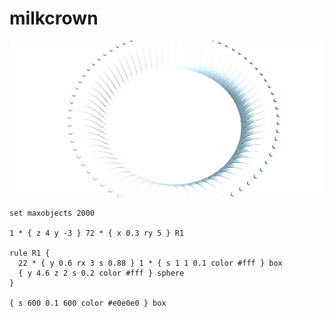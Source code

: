 # milkcrown

![milkcrown.png](milkcrown.png)

```
set maxobjects 2000

1 * { z 4 y -3 } 72 * { x 0.3 ry 5 } R1

rule R1 {
  22 * { y 0.6 rx 3 s 0.88 } 1 * { s 1 1 0.1 color #fff } box
  { y 4.6 z 2 s 0.2 color #fff } sphere
}

{ s 600 0.1 600 color #e0e0e0 } box
```
